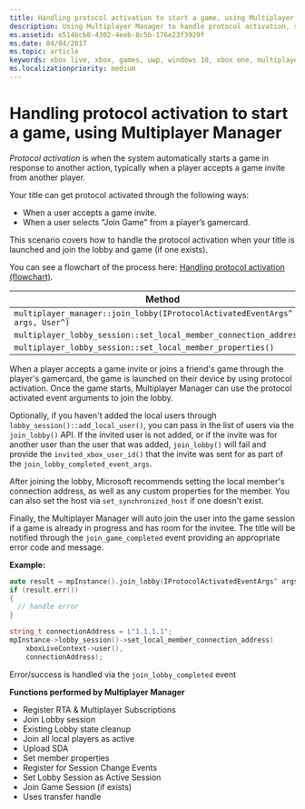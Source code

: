 ```yaml
---
title: Handling protocol activation to start a game, using Multiplayer Manager
description: Using Multiplayer Manager to handle protocol activation, so that the game automatically starts in response to another action, such as when a player accepts a game invite from another player.
ms.assetid: e514bcb8-4302-4eeb-8c5b-176e23f3929f
ms.date: 04/04/2017
ms.topic: article
keywords: xbox live, xbox, games, uwp, windows 10, xbox one, multiplayer manager, protocol activation
ms.localizationpriority: medium
---
```


# Handling protocol activation to start a game, using Multiplayer Manager

*Protocol activation* is when the system automatically starts a game in response to another action, typically when a player accepts a game invite from another player.

Your title can get protocol activated through the following ways:
* When a user accepts a game invite.
* When a user selects "Join Game" from a player’s gamercard.

This scenario covers how to handle the protocol activation when your title is launched and join the lobby and game (if one exists).

You can see a flowchart of the process here: [Handling protocol activation (flowchart)](../concepts/flowcharts/live-mpm-on-protocol-activation.md).

| Method | Event triggered |
| -----|----------------|
| `multiplayer_manager::join_lobby(IProtocolActivatedEventArgs^ args, User^)` | `join_lobby_completed_event` |
| `multiplayer_lobby_session::set_local_member_connection_address()` | `local_member_connection_address_write_completed ` |
| `multiplayer_lobby_session::set_local_member_properties()` | `member_property_changed` |

When a player accepts a game invite or joins a friend's game through the player's gamercard, the game is launched on their device by using protocol activation.
Once the game starts, Multiplayer Manager can use the protocol activated event arguments to join the lobby.

Optionally, if you haven't added the local users through `lobby_session()::add_local_user()`, you can pass in the list of users via the `join_lobby()` API.
If the invited user is not added, or if the invite was for another user than the user that was added, `join_lobby()` will fail and provide the `invited_xbox_user_id()` that the invite was sent for as part of the `join_lobby_completed_event_args`.

After joining the lobby, Microsoft recommends setting the local member's connection address, as well as any custom properties for the member.
You can also set the host via `set_synchronized_host` if one doesn't exist.

Finally, the Multiplayer Manager will auto join the user into the game session if a game is already in progress and has room for the invitee.
The title will be notified through the `join_game_completed` event providing an appropriate error code and message.


**Example:**

```cpp
auto result = mpInstance().join_lobby(IProtocolActivatedEventArgs^ args, users);
if (result.err())
{
  // handle error
}

string_t connectionAddress = L"1.1.1.1";
mpInstance->lobby_session()->set_local_member_connection_address(
    xboxLiveContext->user(),
    connectionAddress);
```

Error/success is handled via the `join_lobby_completed` event


**Functions performed by Multiplayer Manager**
* Register RTA & Multiplayer Subscriptions
* Join Lobby session
* Existing Lobby state cleanup
* Join all local players as active
* Upload SDA
* Set member properties
* Register for Session Change Events
* Set Lobby Session as Active Session
* Join Game Session (if exists)
* Uses transfer handle
